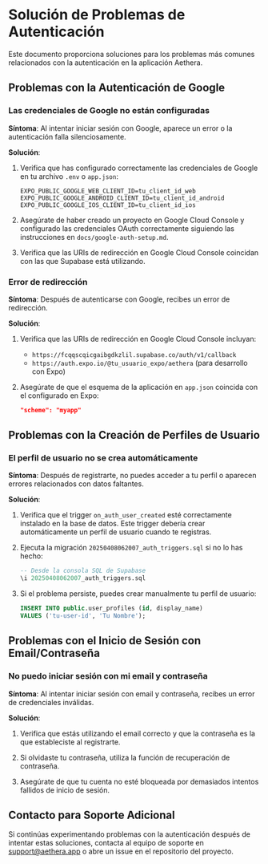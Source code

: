 # Solución de Problemas de Autenticación

Este documento proporciona soluciones para los problemas más comunes relacionados con la autenticación en la aplicación Aethera.

## Problemas con la Autenticación de Google

### Las credenciales de Google no están configuradas

**Síntoma**: Al intentar iniciar sesión con Google, aparece un error o la autenticación falla silenciosamente.

**Solución**:

1. Verifica que has configurado correctamente las credenciales de Google en tu archivo `.env` o `app.json`:
   ```
   EXPO_PUBLIC_GOOGLE_WEB_CLIENT_ID=tu_client_id_web
   EXPO_PUBLIC_GOOGLE_ANDROID_CLIENT_ID=tu_client_id_android
   EXPO_PUBLIC_GOOGLE_IOS_CLIENT_ID=tu_client_id_ios
   ```

2. Asegúrate de haber creado un proyecto en Google Cloud Console y configurado las credenciales OAuth correctamente siguiendo las instrucciones en `docs/google-auth-setup.md`.

3. Verifica que las URIs de redirección en Google Cloud Console coincidan con las que Supabase está utilizando.

### Error de redirección

**Síntoma**: Después de autenticarse con Google, recibes un error de redirección.

**Solución**:

1. Verifica que las URIs de redirección en Google Cloud Console incluyan:
   - `https://fcqqscqicgaibgdkzlil.supabase.co/auth/v1/callback`
   - `https://auth.expo.io/@tu_usuario_expo/aethera` (para desarrollo con Expo)

2. Asegúrate de que el esquema de la aplicación en `app.json` coincida con el configurado en Expo:
   ```json
   "scheme": "myapp"
   ```

## Problemas con la Creación de Perfiles de Usuario

### El perfil de usuario no se crea automáticamente

**Síntoma**: Después de registrarte, no puedes acceder a tu perfil o aparecen errores relacionados con datos faltantes.

**Solución**:

1. Verifica que el trigger `on_auth_user_created` esté correctamente instalado en la base de datos. Este trigger debería crear automáticamente un perfil de usuario cuando te registras.

2. Ejecuta la migración `20250408062007_auth_triggers.sql` si no lo has hecho:
   ```sql
   -- Desde la consola SQL de Supabase
   \i 20250408062007_auth_triggers.sql
   ```

3. Si el problema persiste, puedes crear manualmente tu perfil de usuario:
   ```sql
   INSERT INTO public.user_profiles (id, display_name)
   VALUES ('tu-user-id', 'Tu Nombre');
   ```

## Problemas con el Inicio de Sesión con Email/Contraseña

### No puedo iniciar sesión con mi email y contraseña

**Síntoma**: Al intentar iniciar sesión con email y contraseña, recibes un error de credenciales inválidas.

**Solución**:

1. Verifica que estás utilizando el email correcto y que la contraseña es la que estableciste al registrarte.

2. Si olvidaste tu contraseña, utiliza la función de recuperación de contraseña.

3. Asegúrate de que tu cuenta no esté bloqueada por demasiados intentos fallidos de inicio de sesión.

## Contacto para Soporte Adicional

Si continúas experimentando problemas con la autenticación después de intentar estas soluciones, contacta al equipo de soporte en support@aethera.app o abre un issue en el repositorio del proyecto.